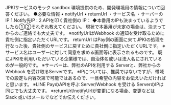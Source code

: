 JPKIサービスのモック sandbox 環境提供のため、開発環境用の情報について回答ください。
●必要な情報
• notifyUrl
• returnUrl
・サービス名
・サーバーのIP
1.Notify先IP :
2.APIを叩く貴社側の IP：
◆本番用のIPも決まっているようでしたら①②それぞれ教えてください。
現状で本番用が未定の場合は、決まってからのご連絡でも大丈夫です。
※notifyUrlはWebhook の通知を受け取るために貴社側に指定いただくURLです。
returnUrl はPay側の画面に来てJPKIの処理を行なった後、貴社側のサービスに戻すために貴社側に指定いただくURLです。
※サービス名はユーザーに対して同意を求める画面等に表示されるものです。
既にJPKIを利用いただいている企業様では、自治体名或いは法人名にされているのが一般的です。
※サーバーは、弊社のAPIを利用する Serverと、弊社からのWebhook を受け取るServerです。
※IPについては、推奨ではないですが、帯域での設定も内容次第で可能ではあるので、一旦希望の内容をお伝えいただければと思います。
※LINE PayのAPIを呼ぶ Server/Webhook を受ける ServerのIPは同じでも大丈夫です。
※returnUrl/notifyUrlが変更になる場合、変更などはSlack 或いはメールでなどでお伝えください。

